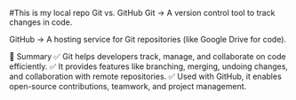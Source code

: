 #This is my local repo
Git vs. GitHub
Git → A version control tool to track changes in code.

GitHub → A hosting service for Git repositories (like Google Drive for code).

🎯 Summary
✅ Git helps developers track, manage, and collaborate on code efficiently.
✅ It provides features like branching, merging, undoing changes, and collaboration with remote repositories.
✅ Used with GitHub, it enables open-source contributions, teamwork, and project management.